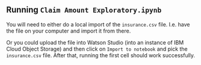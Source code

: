 ## Running `Claim Amount Exploratory.ipynb`

You will need to either do a local import of the `insurance.csv` file. I.e. have the file on your computer and import it from there. 

Or you could upload the file into Watson Studio (into an instance of IBM Cloud Object Storage) and then click on `Import to notebook`
and pick the `insurance.csv` file. After that, running the 
first cell should work successfully.

